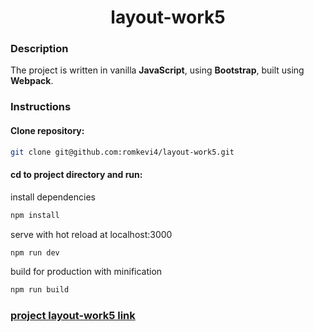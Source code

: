 <h1 align="center">
    layout-work5
</h1>

### Description
The project is written in vanilla **JavaScript**, using **Bootstrap**, built using **Webpack**.

### Instructions

#### Clone repository:

```bash
git clone git@github.com:romkevi4/layout-work5.git
```

#### cd to project directory and run:

install dependencies

```bash
npm install
```

serve with hot reload at localhost:3000
```bash
npm run dev
```

build for production with minification
```bash
npm run build
```

### [project layout-work5 link](https://romkevi4.github.io/layout-work5)